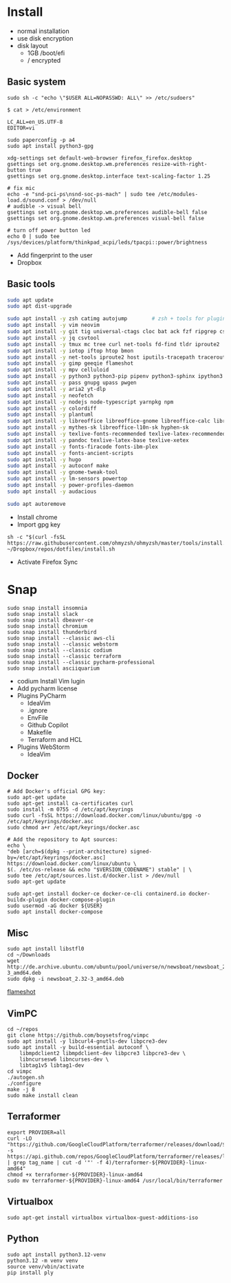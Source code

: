 # Install

* normal installation
* use disk encryption
* disk layout
    * 1GB /boot/efi
    * / encrypted

## Basic system

    sudo sh -c "echo \"$USER ALL=NOPASSWD: ALL\" >> /etc/sudoers"
    
    $ cat > /etc/environment

    LC_ALL=en_US.UTF-8
    EDITOR=vi
    
    sudo paperconfig -p a4
    sudo apt install python3-gpg
    
    xdg-settings set default-web-browser firefox_firefox.desktop
    gsettings set org.gnome.desktop.wm.preferences resize-with-right-button true
    gsettings set org.gnome.desktop.interface text-scaling-factor 1.25
    
    # fix mic
    echo -e "snd-pci-ps\nsnd-soc-ps-mach" | sudo tee /etc/modules-load.d/sound.conf > /dev/null
    # audible -> visual bell 
    gsettings set org.gnome.desktop.wm.preferences audible-bell false
    gsettings set org.gnome.desktop.wm.preferences visual-bell false
    
    # turn off power button led
    echo 0 | sudo tee /sys/devices/platform/thinkpad_acpi/leds/tpacpi::power/brightness
    
* Add fingerprint to the user
* Dropbox

## Basic tools


```sh
sudo apt update
sudo apt dist-upgrade

sudo apt install -y zsh catimg autojump        # zsh + tools for plugins
sudo apt install -y vim neovim 
sudo apt install -y git tig universal-ctags cloc bat ack fzf ripgrep cscope  make
sudo apt install -y jq csvtool
sudo apt install -y tmux mc tree curl net-tools fd-find tldr iproute2
sudo apt install -y iotop iftop htop bmon
sudo apt install -y net-tools iproute2 host iputils-tracepath traceroute
sudo apt install -y gimp geeqie flameshot
sudo apt install -y mpv celluloid
sudo apt install -y python3 python3-pip pipenv python3-sphinx ipython3
sudo apt install -y pass gnupg upass pwgen
sudo apt install -y aria2 yt-dlp
sudo apt install -y neofetch 
sudo apt install -y nodejs node-typescript yarnpkg npm
sudo apt install -y colordiff
sudo apt install -y plantuml 
sudo apt install -y libreoffice libreoffice-gnome libreoffice-calc libreoffice-writer libreoffice-gtk3
sudo apt install -y mythes-sk libreoffice-l10n-sk hyphen-sk
sudo apt install -y texlive-fonts-recommended texlive-latex-recommended 
sudo apt install -y pandoc texlive-latex-base texlive-xetex
sudo apt install -y fonts-firacode fonts-ibm-plex
sudo apt install -y fonts-ancient-scripts 
sudo apt install -y hugo
sudo apt install -y autoconf make
sudo apt install -y gnome-tweak-tool
sudo apt install -y lm-sensors powertop
sudo apt install -y power-profiles-daemon
sudo apt install -y audacious

sudo apt autoremove
```

* Install chrome
* Import gpg key
```
sh -c "$(curl -fsSL https://raw.githubusercontent.com/ohmyzsh/ohmyzsh/master/tools/install.sh)"
~/Dropbox/repos/dotfiles/install.sh
```
* Activate Firefox Sync
    

# Snap

    sudo snap install insomnia 
    sudo snap install slack
    sudo snap install dbeaver-ce
    sudo snap install chromium
    sudo snap install thunderbird
    sudo snap install --classic aws-cli
    sudo snap install --classic webstorm
    sudo snap install --classic codium
    sudo snap install --classic terraform
    sudo snap install --classic pycharm-professional
    sudo snap install asciiquarium
    
* codium
    Install Vim lugin
* Add pycharm license
* Plugins PyCharm
    * IdeaVim
    * .ignore
    * EnvFile
    * Github Copilot
    * Makefile
    * Terraform and HCL
* Plugins WebStorm
    * IdeaVim

        
## Docker
    
    # Add Docker's official GPG key:
    sudo apt-get update
    sudo apt-get install ca-certificates curl
    sudo install -m 0755 -d /etc/apt/keyrings
    sudo curl -fsSL https://download.docker.com/linux/ubuntu/gpg -o /etc/apt/keyrings/docker.asc
    sudo chmod a+r /etc/apt/keyrings/docker.asc

    # Add the repository to Apt sources:
    echo \
    "deb [arch=$(dpkg --print-architecture) signed-by=/etc/apt/keyrings/docker.asc] https://download.docker.com/linux/ubuntu \
    $(. /etc/os-release && echo "$VERSION_CODENAME") stable" | \
    sudo tee /etc/apt/sources.list.d/docker.list > /dev/null
    sudo apt-get update
    
    sudo apt-get install docker-ce docker-ce-cli containerd.io docker-buildx-plugin docker-compose-plugin
    sudo usermod -aG docker ${USER}
    sudo apt install docker-compose
    
    
## Misc
    
    sudo apt install libstfl0 
    cd ~/Downloads
    wget http://de.archive.ubuntu.com/ubuntu/pool/universe/n/newsboat/newsboat_2.32-3_amd64.deb
    sudo dpkg -i newsboat_2.32-3_amd64.deb
    
[flameshot](https://dev.to/shkuvandikov/set-flameshot-as-default-screenshot-app-on-ubuntu-2jh6)
    
    
## VimPC

```
cd ~/repos
git clone https://github.com/boysetsfrog/vimpc
sudo apt install -y libcurl4-gnutls-dev libpcre3-dev 
sudo apt install -y build-essential autoconf \
    libmpdclient2 libmpdclient-dev libpcre3 libpcre3-dev \
    libncursesw6 libncurses-dev \
    libtag1v5 libtag1-dev
cd vimpc
./autogen.sh
./configure
make -j 8
sudo make install clean
```

## Terraformer
```
export PROVIDER=all
curl -LO "https://github.com/GoogleCloudPlatform/terraformer/releases/download/$(curl -s https://api.github.com/repos/GoogleCloudPlatform/terraformer/releases/latest | grep tag_name | cut -d '"' -f 4)/terraformer-${PROVIDER}-linux-amd64"
chmod +x terraformer-${PROVIDER}-linux-amd64
sudo mv terraformer-${PROVIDER}-linux-amd64 /usr/local/bin/terraformer
```

## Virtualbox
```
sudo apt-get install virtualbox virtualbox-guest-additions-iso
```

## Python
```
sudo apt install python3.12-venv
python3.12 -m venv venv
source venv/vbin/activate
pip install ply
```
